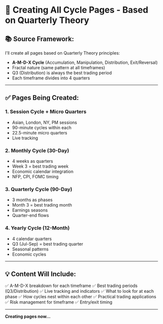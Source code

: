 # 🚀 Creating All Cycle Pages - Based on Quarterly Theory

## 📚 **Source Framework:**

I'll create all pages based on Quarterly Theory principles:
- **A-M-D-X Cycle** (Accumulation, Manipulation, Distribution, Exit/Reversal)
- Fractal nature (same pattern at all timeframes)
- Q3 (Distribution) is always the best trading period
- Each timeframe divides into 4 quarters

---

## ✅ **Pages Being Created:**

### 1. **Session Cycle + Micro Quarters**
- Asian, London, NY, PM sessions
- 90-minute cycles within each
- 22.5-minute micro quarters
- Live tracking

### 2. **Monthly Cycle (30-Day)**
- 4 weeks as quarters
- Week 3 = best trading week
- Economic calendar integration
- NFP, CPI, FOMC timing

### 3. **Quarterly Cycle (90-Day)**
- 3 months as phases
- Month 3 = best trading month
- Earnings seasons
- Quarter-end flows

### 4. **Yearly Cycle (12-Month)**
- 4 calendar quarters
- Q3 (Jul-Sep) = best trading quarter
- Seasonal patterns
- Economic cycles

---

## 💡 **Content Will Include:**

✅ A-M-D-X breakdown for each timeframe
✅ Best trading periods (Q3/Distribution)
✅ Live tracking and indicators
✅ What to look for at each phase
✅ How cycles nest within each other
✅ Practical trading applications
✅ Risk management for timeframe
✅ Entry/exit timing

---

**Creating pages now...**
